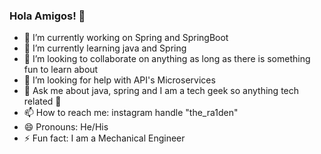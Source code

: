 ### Hola Amigos! 👋
- 🔭 I’m currently working on Spring and SpringBoot
- 🌱 I’m currently learning java and Spring 
- 👯 I’m looking to collaborate on anything as long as there is something fun to learn about
- 🤔 I’m looking for help with API's Microservices 
- 💬 Ask me about java, spring and I am a tech geek so anything tech related 🙌 
- 📫 How to reach me: instagram handle "the_ra1den"
- 😄 Pronouns: He/His
- ⚡ Fun fact: I am a Mechanical Engineer 

